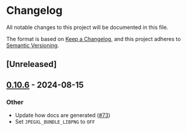 # Changelog
All notable changes to this project will be documented in this file.

The format is based on [Keep a Changelog](https://keepachangelog.com/en/1.0.0/),
and this project adheres to [Semantic Versioning](https://semver.org/spec/v2.0.0.html).

## [Unreleased]

## [0.10.6](https://github.com/inflation/jpegxl-rs/compare/jpegxl-src-v0.10.5...jpegxl-src-v0.10.6) - 2024-08-15

### Other
- Update how docs are generated ([#73](https://github.com/inflation/jpegxl-rs/pull/73))
- Set `JPEGXL_BUNDLE_LIBPNG` to `OFF`
